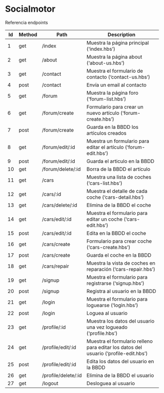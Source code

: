 # Socialmotor


Referencia endpoints


Id  |   Method  |   Path               |   Description
--- | --------- | -------------------- |  ------------------------------------------
1   |   get     | /index               | Muestra la página principal (‘index.hbs’)
2   |   get     | /about               | Muestra la página about (‘about-us.hbs’)
3   |   get     | /contact             | Muestra el formulario de contacto (‘contact-us.hbs’)
4   |   post    | /contact             | Envía un email al contacto
5   |   get     | /forum               | Muestra la página foro (‘forum-list.hbs’)
6   |   get     | /forum/create        | Formulario para crear un nuevo artículo (‘forum-create.hbs’)
7   |   post    | /forum/create        | Guarda en la BBDD los artículos creados
8   |   get     | /forum/edit/:id      | Muestra un formulario para editar el artículo (‘forum-edit.hbs’)
9   |   post    | /forum/edit/:id      | Guarda el articulo en la BBDD
10  |   get     | /forum/delete/:id    | Borra de la BBDD el artículo
11  |   get     | /cars                | Muestra una lista de coches (‘cars-list.hbs’)
12  |   get     | /cars/:id            | Muestra el detalle de cada coche (‘cars-detail.hbs’)
13  |   get     | /cars/delete/:id     | Elimina de la BBDD el coche
14  |   get     | /cars/edit/:id       | Muestra el formulario para editar un coche (‘cars-edit.hbs’)
15  |   post    | /cars/edit/:id       | Edita en la BBDD el coche
16  |   get     | /cars/create         | Formulario para crear coche (‘cars-create.hbs’)
17  |   post    | /cars/create         | Guarda el coche en la BBDD
18  |   get     | /cars/repair         | Muestra la vista de coches en reparación (‘cars-repair.hbs’)
19  |   get     | /signup              | Muestra el formulario para registrarse (‘signup.hbs’)
20  |   post    | /signup              | Registra al usuario en la BBDD
21  |   get     | /login               | Muestra el formulario para loguearse (‘login.hbs’)
22  |   post    | /login               | Loguea al usuario
23  |   get     | /profile/:id         | Muestra los datos del usuario una vez logueado (‘profile.hbs’)
24  |   get     | /profile/edit/:id     | Muestra el formulario relleno para editar los datos del usuario (‘profile-edit.hbs’)
25  |   post    | /profile/edit/:id    | Edita los datos del usuario en la BBDD
26  |   get     | /profile/delete/:id  | Elimina de la BBDD el usuario
27  |   get     | /logout              | Desloguea al usuario

